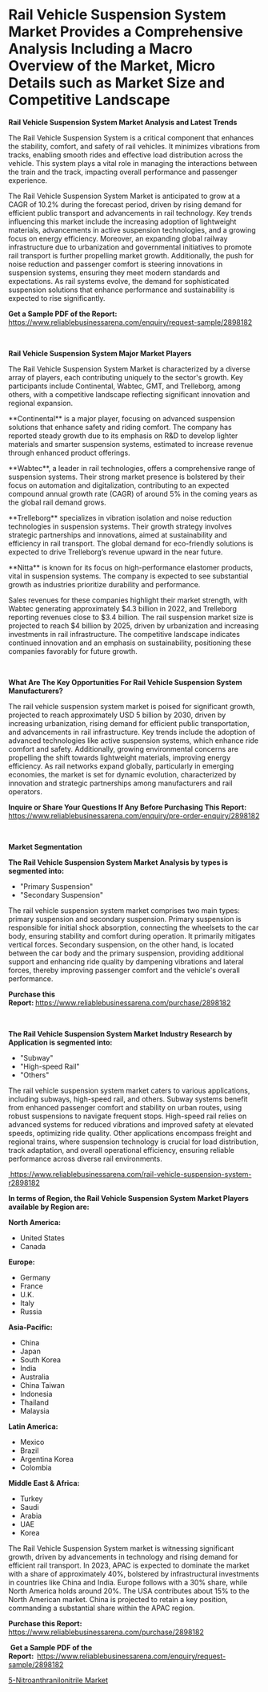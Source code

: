 <p><h1>Rail Vehicle Suspension System Market Provides a Comprehensive Analysis Including a Macro Overview of the Market, Micro Details such as Market Size and Competitive Landscape</h1></p><p><strong>Rail Vehicle Suspension System Market Analysis and Latest Trends</strong></p>
<p><p>The Rail Vehicle Suspension System is a critical component that enhances the stability, comfort, and safety of rail vehicles. It minimizes vibrations from tracks, enabling smooth rides and effective load distribution across the vehicle. This system plays a vital role in managing the interactions between the train and the track, impacting overall performance and passenger experience.</p><p>The Rail Vehicle Suspension System Market is anticipated to grow at a CAGR of 10.2% during the forecast period, driven by rising demand for efficient public transport and advancements in rail technology. Key trends influencing this market include the increasing adoption of lightweight materials, advancements in active suspension technologies, and a growing focus on energy efficiency. Moreover, an expanding global railway infrastructure due to urbanization and governmental initiatives to promote rail transport is further propelling market growth. Additionally, the push for noise reduction and passenger comfort is steering innovations in suspension systems, ensuring they meet modern standards and expectations. As rail systems evolve, the demand for sophisticated suspension solutions that enhance performance and sustainability is expected to rise significantly.</p></p>
<p><strong>Get a Sample PDF of the Report:&nbsp;</strong> <a href="https://www.reliablebusinessarena.com/enquiry/request-sample/2898182?utm_campaign=2942&utm_medium=2&utm_source=Github&utm_content=ia&utm_term=15032025&utm_id=rail-vehicle-suspension-system">https://www.reliablebusinessarena.com/enquiry/request-sample/2898182</a></p>
<p>&nbsp;</p>
<p><strong>Rail Vehicle Suspension System Major Market Players</strong></p>
<p><p>The Rail Vehicle Suspension System Market is characterized by a diverse array of players, each contributing uniquely to the sector's growth. Key participants include Continental, Wabtec, GMT, and Trelleborg, among others, with a competitive landscape reflecting significant innovation and regional expansion.</p><p>**Continental** is a major player, focusing on advanced suspension solutions that enhance safety and riding comfort. The company has reported steady growth due to its emphasis on R&D to develop lighter materials and smarter suspension systems, estimated to increase revenue through enhanced product offerings.</p><p>**Wabtec**, a leader in rail technologies, offers a comprehensive range of suspension systems. Their strong market presence is bolstered by their focus on automation and digitalization, contributing to an expected compound annual growth rate (CAGR) of around 5% in the coming years as the global rail demand grows.</p><p>**Trelleborg** specializes in vibration isolation and noise reduction technologies in suspension systems. Their growth strategy involves strategic partnerships and innovations, aimed at sustainability and efficiency in rail transport. The global demand for eco-friendly solutions is expected to drive Trelleborg’s revenue upward in the near future.</p><p>**Nitta** is known for its focus on high-performance elastomer products, vital in suspension systems. The company is expected to see substantial growth as industries prioritize durability and performance.</p><p>Sales revenues for these companies highlight their market strength, with Wabtec generating approximately $4.3 billion in 2022, and Trelleborg reporting revenues close to $3.4 billion. The rail suspension market size is projected to reach $4 billion by 2025, driven by urbanization and increasing investments in rail infrastructure. The competitive landscape indicates continued innovation and an emphasis on sustainability, positioning these companies favorably for future growth.</p></p>
<p>&nbsp;</p>
<p><strong>What Are The Key Opportunities For Rail Vehicle Suspension System Manufacturers?</strong></p>
<p><p>The rail vehicle suspension system market is poised for significant growth, projected to reach approximately USD 5 billion by 2030, driven by increasing urbanization, rising demand for efficient public transportation, and advancements in rail infrastructure. Key trends include the adoption of advanced technologies like active suspension systems, which enhance ride comfort and safety. Additionally, growing environmental concerns are propelling the shift towards lightweight materials, improving energy efficiency. As rail networks expand globally, particularly in emerging economies, the market is set for dynamic evolution, characterized by innovation and strategic partnerships among manufacturers and rail operators.</p></p>
<p><strong>Inquire or Share Your Questions If Any Before Purchasing This Report:</strong> <a href="https://www.reliablebusinessarena.com/enquiry/pre-order-enquiry/2898182?utm_campaign=2942&utm_medium=2&utm_source=Github&utm_content=ia&utm_term=15032025&utm_id=rail-vehicle-suspension-system">https://www.reliablebusinessarena.com/enquiry/pre-order-enquiry/2898182</a></p>
<p>&nbsp;</p>
<p><strong>Market Segmentation</strong></p>
<p><strong>The Rail Vehicle Suspension System Market Analysis by types is segmented into:</strong></p>
<p><ul><li>"Primary Suspension"</li><li>"Secondary Suspension"</li></ul></p>
<p><p>The rail vehicle suspension system market comprises two main types: primary suspension and secondary suspension. Primary suspension is responsible for initial shock absorption, connecting the wheelsets to the car body, ensuring stability and comfort during operation. It primarily mitigates vertical forces. Secondary suspension, on the other hand, is located between the car body and the primary suspension, providing additional support and enhancing ride quality by dampening vibrations and lateral forces, thereby improving passenger comfort and the vehicle's overall performance.</p></p>
<p><strong>Purchase this Report:&nbsp;</strong><a href="https://www.reliablebusinessarena.com/purchase/2898182?utm_campaign=2942&utm_medium=2&utm_source=Github&utm_content=ia&utm_term=15032025&utm_id=rail-vehicle-suspension-system">https://www.reliablebusinessarena.com/purchase/2898182</a></p>
<p>&nbsp;</p>
<p><strong>The Rail Vehicle Suspension System Market Industry Research by Application is segmented into:</strong></p>
<p><ul><li>"Subway"</li><li>"High-speed Rail"</li><li>"Others"</li></ul></p>
<p><p>The rail vehicle suspension system market caters to various applications, including subways, high-speed rail, and others. Subway systems benefit from enhanced passenger comfort and stability on urban routes, using robust suspensions to navigate frequent stops. High-speed rail relies on advanced systems for reduced vibrations and improved safety at elevated speeds, optimizing ride quality. Other applications encompass freight and regional trains, where suspension technology is crucial for load distribution, track adaptation, and overall operational efficiency, ensuring reliable performance across diverse rail environments.</p></p>
<p><a href="https://www.reliablebusinessarena.com/rail-vehicle-suspension-system-r2898182?utm_campaign=2942&utm_medium=2&utm_source=Github&utm_content=ia&utm_term=15032025&utm_id=rail-vehicle-suspension-system">&nbsp;https://www.reliablebusinessarena.com/rail-vehicle-suspension-system-r2898182</a></p>
<p><strong>In terms of Region, the Rail Vehicle Suspension System Market Players available by Region are:</strong></p>
<p>
    <p> <strong> North America: </strong>
        <ul>
            <li>United States</li>
            <li>Canada</li>
        </ul>
        </p> 
    <p> <strong> Europe: </strong>
        <ul>
            <li>Germany</li>
            <li>France</li>
            <li>U.K.</li>
            <li>Italy</li>
            <li>Russia</li>
        </ul>
        </p> 
    <p> <strong> Asia-Pacific: </strong>
        <ul>
            <li>China</li>
            <li>Japan</li>
            <li>South Korea</li>
            <li>India</li>
            <li>Australia</li>
            <li>China Taiwan</li>
            <li>Indonesia</li>
            <li>Thailand</li>
            <li>Malaysia</li>
        </ul>
        </p> 
    <p> <strong> Latin America: </strong>
        <ul>
            <li>Mexico</li>
            <li>Brazil</li>
            <li>Argentina Korea</li>
            <li>Colombia</li>
        </ul>
        </p> 
    <p> <strong> Middle East & Africa: </strong>
        <ul>
            <li>Turkey</li>
            <li>Saudi</li>
            <li>Arabia</li>
            <li>UAE</li>
            <li>Korea</li>
        </ul>
    </p>
    </p>
<p><p>The Rail Vehicle Suspension System market is witnessing significant growth, driven by advancements in technology and rising demand for efficient rail transport. In 2023, APAC is expected to dominate the market with a share of approximately 40%, bolstered by infrastructural investments in countries like China and India. Europe follows with a 30% share, while North America holds around 20%. The USA contributes about 15% to the North American market. China is projected to retain a key position, commanding a substantial share within the APAC region.</p></p>
<p><strong>Purchase this Report: </strong><a href="https://www.reliablebusinessarena.com/purchase/2898182?utm_campaign=2942&utm_medium=2&utm_source=Github&utm_content=ia&utm_term=15032025&utm_id=rail-vehicle-suspension-system">https://www.reliablebusinessarena.com/purchase/2898182</a></p>
<p>&nbsp;<strong>Get a Sample PDF of the Report:&nbsp;&nbsp;</strong><a href="https://www.reliablebusinessarena.com/enquiry/request-sample/2898182?utm_campaign=2942&utm_medium=2&utm_source=Github&utm_content=ia&utm_term=15032025&utm_id=rail-vehicle-suspension-system">https://www.reliablebusinessarena.com/enquiry/request-sample/2898182</a></p>
<p><strong></strong></p>
<p><p><a href="https://github.com/phephezxnf/Market-Research-Report-List-1/blob/main/5-nitroanthranilonitrile-market.md?utm_campaign=2942&utm_medium=2&utm_source=Github&utm_content=ia&utm_term=15032025&utm_id=rail-vehicle-suspension-system">5-Nitroanthranilonitrile Market</a></p></p>